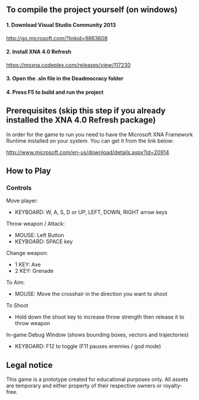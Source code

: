 ## To compile the project yourself (on windows)

#### 1. Download Visual Studio Community 2013
http://go.microsoft.com/?linkid=9863608

#### 2. Install XNA 4.0 Refresh
https://msxna.codeplex.com/releases/view/117230

#### 3. Open the .sln file in the Deadmocracy folder

#### 4. Press F5 to build and run the project


## Prerequisites (skip this step if you already installed the XNA 4.0 Refresh package)
In order for the game to run you need to have the Microsoft XNA Framework Runtime installed on your system.
You can get it from the link below:

http://www.microsoft.com/en-us/download/details.aspx?id=20914

## How to Play

### Controls

Move player:
  - KEYBOARD: W, A, S, D or UP, LEFT, DOWN, RIGHT arrow keys
    
Throw weapon / Attack:
  - MOUSE: Left Button
  - KEYBOARD: SPACE key
    
Change weapon:
  - 1 KEY: Axe
  - 2 KEY: Grenade
   
To Aim:
  - MOUSE: Move the crosshair in the direction you want to shoot
    
To Shoot
  - Hold down the shoot key to increase throw strength then
    release it to throw weapon
   
In-game Debug Window (shows bounding boxes, vectors and trajectories)
  - KEYBOARD: F12 to toggle (F11 pauses enemies / god mode)

## Legal notice

This game is a prototype created for educational purposes only. All assets are temporary and either property of their respective owners or royalty-free.
